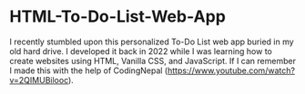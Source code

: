 # HTML-To-Do-List-Web-App
I recently stumbled upon this personalized To-Do List web app buried in my old hard drive. I developed it back in 2022 while I was learning how to create websites using HTML, Vanilla CSS, and JavaScript. If I can remember I made this with the help of CodingNepal (https://www.youtube.com/watch?v=2QIMUBilooc).
